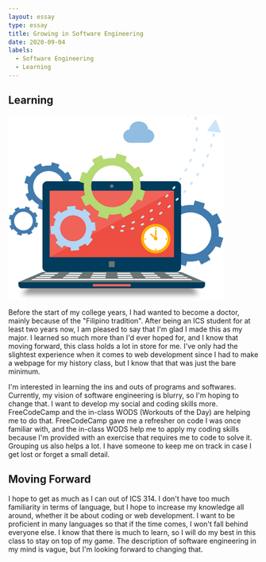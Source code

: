 ```yaml
---
layout: essay
type: essay
title: Growing in Software Engineering
date: 2020-09-04
labels:
  - Software Engineering
  - Learning
---
```


## Learning

<img class="ui medium right floated rounded image" src="../images/ComputerClipArt.png">

Before the start of my college years, I had wanted to become a doctor, mainly because of the "Filipino tradition". After being an ICS student for at least two years now, I am pleased to say that I'm glad I made this as my major. I learned so much more than I'd ever hoped for, and I know that moving forward, this class holds a lot in store for me. I've only had the slightest experience when it comes to web development since I had to make a webpage for my history class, but I know that that was just the bare minimum.

I'm interested in learning the ins and outs of programs and softwares. Currently, my vision of software engineering is blurry, so I'm hoping to change that. I want to develop my social and coding skills more. FreeCodeCamp and the in-class WODS (Workouts of the Day) are helping me to do that. FreeCodeCamp gave me a refresher on code I was once familiar with, and the in-class WODS help me to apply my coding skills because I'm provided with an exercise that requires me to code to solve it. Grouping us also helps a lot. I have someone to keep me on track in case I get lost or forget a small detail.

## Moving Forward

I hope to get as much as I can out of ICS 314. I don't have too much familiarity in terms of language, but I hope to increase my knowledge all around, whether it be about coding or web development. I want to be proficient in many languages so that if the time comes, I won't fall behind everyone else. I know that there is much to learn, so I will do my best in this class to stay on top of my game. The description of software engineering in my mind is vague, but I'm looking forward to changing that.
